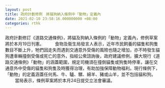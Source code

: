 ```yaml
---
layout: post
title: 政府計劃修例　將貓狗納入條例中「動物」定義內
date: 2021-02-10 23:58:16.000000000 +08:00
categories: rthk
---
```


政府計劃修訂《道路交通條例》，將貓及狗納入條例的「動物」定義內，修例草案將於本月19日刊憲。
　　 
食物及衞生局發言人表示，近年市民飼養的貓隻和狗隻數目不斷上升，牠們因走失而遇到交通意外受傷的風險也隨之增加，亦不時發生貓狗遭車輛撞倒受傷或死亡的意外，指經公衆諮詢後，政府建議修例，擴大現行《道路交通條例》「動物」的涵蓋範圍，規定司機須在撞倒貓隻或狗隻時停車，讓在交通意外中受傷的貓隻和狗隻及時獲得治理，有助加強保障動物福利。現行條例下，「動物」的定義涵蓋任何馬、牛、驢、騾、綿羊、豬或山羊，並不包括貓和狗。
　　 
當局表示，條例草案將於本月24日提交立法會審議。
